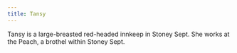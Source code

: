 ```yaml
---
title: Tansy
---
```


Tansy is a large-breasted red-headed innkeep in Stoney Sept. She works at the Peach, a brothel within Stoney Sept. 


